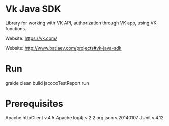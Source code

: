 Vk Java SDK
==========

Library for working with VK API, authorization through VK app, using VK functions.

Website: https://vk.com/

Website: http://www.batiaev.com/projects#vk-java-sdk

Run
===
gralde clean build jacocoTestReport run

Prerequisites
========
Apache httpClient v.4.5
Apache log4j v.2.2
org.json v.20140107
JUnit v.4.12
